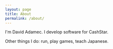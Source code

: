 ```yaml
---
layout: page
title: About
permalink: /about/
---
```


I'm David Adamec. I develop software for CashStar.

Other things I do: run, play games, teach Japanese.